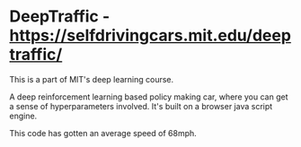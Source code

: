 # DeepTraffic - https://selfdrivingcars.mit.edu/deeptraffic/
This is a part of MIT's deep learning course.

A deep reinforcement learning based policy making car, where you can get a sense of hyperparameters involved. It's built on a browser java script engine.

This code has gotten an average speed of 68mph.
